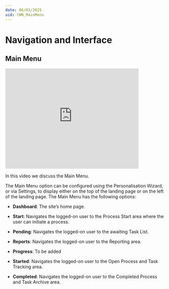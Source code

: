 ```yaml
---
date: 06/03/2025
uid: tWN_MainMenu
---
```


# Navigation and Interface

## Main Menu

<iframe width="420" height="315" src="https://www.youtube.com/embed/*UpdateThis*" frameborder="0" allow="autoplay; encrypted-media" allowfullscreen></iframe>

In this video we discuss the Main Menu.

The Main Menu option can be configured using the Personalisation Wizard, or via Settings, to display either on the top of the landing page or on the left of the landing page. The Main Menu has the following options:

- **Dashboard**: The site’s home page.

- **Start**: Navigates the logged-on user to the Process Start area where the user can initiate a process.

- **Pending**: Navigates the logged-on user to the awaiting Task List.

- **Reports**: Navigates the logged-on user to the Reporting area.

- **Progress**: To be added

- **Started**: Navigates the logged-on user to the Open Process and Task Tracking area.

- **Completed**: Navigates the logged-on user to the Completed Process and Task Archive area.
